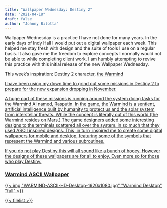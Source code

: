 ```yaml
---
title: "Wallpaper Wednesday: Destiny 2"
date: "2021-04-18"
draft: false
author: "Johnny Bilotta"
---
```



Wallpaper Wednesday is a practice I have not done for many years. In the early days of Indy Hall I would put out a digital wallpaper each week. This helped me stay fresh with design and the suite of tools I use on a regular basis. It also gave me the freedom to explore concepts I normally would not be able to while completing client work. I am humbly attempting to revive this practice with this initial release of the new Wallpaper Wednesday.


This week’s inspiration: Destiny 2 character, <a href="https://www.destinypedia.com/Rasputin" target="_blank" rel="noreferrer noopener">the Warmind

I have been using my down time to grind out some missions in Destiny 2 to prepare for the new expansion dropping in November.


A huge part of these missions is running around the system doing tasks for the Warmind AI named, Rasputin. In the game, the Warmind is a sentient, artificial intelligence built by humanity to protect us and the solar system from interstellar threats. While the concept is literally out of this world (the Warmind resides on Mars.) The game designers added some interesting designs to the terminals scattered all over the system, in so much that they used ASCII inspired designs. This, in turn, inspired me to create some digital wallpapers for mobile and desktop, featuring some of the symbols that represent the Warmind and various subroutines.

If you do not play Destiny this will all sound like a bunch of hooey. However the designs of these wallpapers are for all to enjoy. Even more so for those who play Destiny.

### Warmind ASCII Wallpaper

{{< img "WARMIND-ASCII-HD-Desktop-1920x1080.jpg" "Warmind Desktop" "full" >}}

{{< filelist >}}

